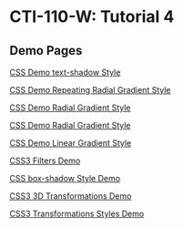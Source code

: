 # CTI-110-W: Tutorial 4 

## Demo Pages

[CSS Demo text-shadow Style](https://acc-it-dept.github.io/CTI-110-W-T4-Demo/demo_text_shadows.html)
> 
[CSS Demo Repeating Radial Gradient Style](https://acc-it-dept.github.io/CTI-110-W-T4-Demo/demo_repeat_radial_gradients.html)
> 
[CSS Demo Radial Gradient Style](https://acc-it-dept.github.io/CTI-110-W-T4-Demo/demo_radial_gradients.html)
> 
[CSS Demo Radial Gradient Style](https://acc-it-dept.github.io/CTI-110-W-T4-Demo/demo_radial_gradients.html)
> 
[CSS Demo Linear Gradient Style](https://acc-it-dept.github.io/CTI-110-W-T4-Demo/demo_linear_gradients.html)
> 
[CSS3 Filters Demo](https://acc-it-dept.github.io/CTI-110-W-T4-Demo/demo_filters.html)
> 
[CSS box-shadow Style Demo](https://acc-it-dept.github.io/CTI-110-W-T4-Demo/demo_box_shadows.html)
> 
[CSS3 3D Transformations Demo](demo_transformations3d.html)
> 
[CSS3 Transformations Styles Demo](demo_transformations.html)
> 
